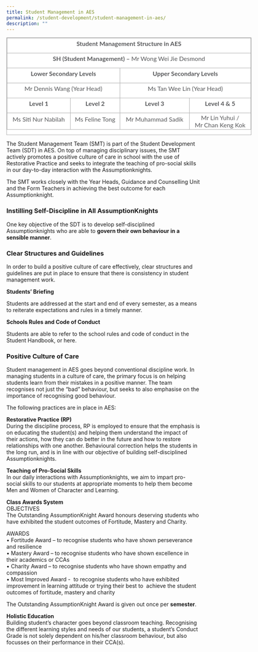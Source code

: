 ```yaml
---
title: Student Management in AES
permalink: /student-development/student-management-in-aes/
description: ""
---
```

<table class="iveo_table ives_tab_simple3 ive_eobj_center" style="margin: auto; outline: 0px; padding: 0px; border-collapse: collapse; clear: both; border: 1px solid rgb(170, 170, 170); color: rgb(88, 89, 91); font-family: Lato, sans-serif; font-size: 16px; font-style: normal; font-variant-ligatures: normal; font-variant-caps: normal; font-weight: 400; letter-spacing: normal; orphans: 2; text-align: left; text-transform: none; white-space: normal; widows: 2; word-spacing: 0px; -webkit-text-stroke-width: 0px; background-color: rgb(255, 255, 255); text-decoration-thickness: initial; text-decoration-style: initial; text-decoration-color: initial; width: 638px; height: 254px;"><tbody style="margin: 0px; outline: 0px; padding: 0px;"><tr style="margin: 0px; outline: 0px; padding: 0px; height: 0pt;"><td colspan="4" style="margin: 0px; outline: 0px; padding: 2px; text-align: center; border: 1px solid rgb(170, 170, 170); width: 637px;"><p dir="ltr" style="margin: 0px 0px 10px; outline: 0px; padding: 0px; line-height: 24px !important; color: rgb(88, 89, 91); font-family: Lato, sans-serif; font-size: 16px; font-weight: normal;"><b style="margin: 0px; outline: 0px; padding: 0px;">Student Management Structure in AES</b></p></td></tr><tr style="margin: 0px; outline: 0px; padding: 0px; height: 0pt;"><td colspan="4" style="margin: 0px; outline: 0px; padding: 2px; text-align: center; border: 1px solid rgb(170, 170, 170);"><p dir="ltr" style="margin: 0px 0px 10px; outline: 0px; padding: 0px; line-height: 24px !important; color: rgb(88, 89, 91); font-family: Lato, sans-serif; font-size: 16px; font-weight: normal;"><b style="margin: 0px; outline: 0px; padding: 0px;">SH (Student Management) –<span>&nbsp;</span></b>Mr Wong Wei Jie Desmond</p></td></tr><tr style="margin: 0px; outline: 0px; padding: 0px; height: 0pt;"><td colspan="2" style="margin: 0px; outline: 0px; padding: 2px; text-align: center; border: 1px solid rgb(170, 170, 170);"><p dir="ltr" style="margin: 0px 0px 10px; outline: 0px; padding: 0px; line-height: 24px !important; color: rgb(88, 89, 91); font-family: Lato, sans-serif; font-size: 16px; font-weight: normal;"><b style="margin: 0px; outline: 0px; padding: 0px;">Lower Secondary Levels</b></p></td><td colspan="2" style="margin: 0px; outline: 0px; padding: 2px; text-align: center; border: 1px solid rgb(170, 170, 170);"><p dir="ltr" style="margin: 0px 0px 10px; outline: 0px; padding: 0px; line-height: 24px !important; color: rgb(88, 89, 91); font-family: Lato, sans-serif; font-size: 16px; font-weight: normal;"><b style="margin: 0px; outline: 0px; padding: 0px;">Upper Secondary Levels</b></p></td></tr><tr style="margin: 0px; outline: 0px; padding: 0px; height: 0pt;"><td colspan="2" style="margin: 0px; outline: 0px; padding: 2px; text-align: center; border: 1px solid rgb(170, 170, 170);"><p dir="ltr" style="margin: 0px 0px 10px; outline: 0px; padding: 0px; line-height: 24px !important; color: rgb(88, 89, 91); font-family: Lato, sans-serif; font-size: 16px; font-weight: normal;">Mr Dennis Wang (Year Head)</p></td><td colspan="2" style="margin: 0px; outline: 0px; padding: 2px; text-align: center; border: 1px solid rgb(170, 170, 170);"><p dir="ltr" style="margin: 0px 0px 10px; outline: 0px; padding: 0px; line-height: 24px !important; color: rgb(88, 89, 91); font-family: Lato, sans-serif; font-size: 16px; font-weight: normal;">Ms Tan Wee Lin (Year Head)</p></td></tr><tr style="margin: 0px; outline: 0px; padding: 0px; height: 0pt;"><td style="margin: 0px; outline: 0px; padding: 2px; text-align: center; border: 1px solid rgb(170, 170, 170);"><p dir="ltr" style="margin: 0px 0px 10px; outline: 0px; padding: 0px; line-height: 24px !important; color: rgb(88, 89, 91); font-family: Lato, sans-serif; font-size: 16px; font-weight: normal;"><b style="margin: 0px; outline: 0px; padding: 0px;">Level 1</b></p></td><td style="margin: 0px; outline: 0px; padding: 2px; text-align: center; border: 1px solid rgb(170, 170, 170);"><p dir="ltr" style="margin: 0px 0px 10px; outline: 0px; padding: 0px; line-height: 24px !important; color: rgb(88, 89, 91); font-family: Lato, sans-serif; font-size: 16px; font-weight: normal;"><b style="margin: 0px; outline: 0px; padding: 0px;">Level 2</b></p></td><td style="margin: 0px; outline: 0px; padding: 2px; text-align: center; border: 1px solid rgb(170, 170, 170);"><p dir="ltr" style="margin: 0px 0px 10px; outline: 0px; padding: 0px; line-height: 24px !important; color: rgb(88, 89, 91); font-family: Lato, sans-serif; font-size: 16px; font-weight: normal;"><b style="margin: 0px; outline: 0px; padding: 0px;">Level 3</b></p></td><td style="margin: 0px; outline: 0px; padding: 2px; text-align: center; border: 1px solid rgb(170, 170, 170);"><p dir="ltr" style="margin: 0px 0px 10px; outline: 0px; padding: 0px; line-height: 24px !important; color: rgb(88, 89, 91); font-family: Lato, sans-serif; font-size: 16px; font-weight: normal;"><b style="margin: 0px; outline: 0px; padding: 0px;">Level 4 &amp; 5</b></p></td></tr><tr style="margin: 0px; outline: 0px; padding: 0px; height: 0pt;"><td style="margin: 0px; outline: 0px; padding: 2px; text-align: center; border: 1px solid rgb(170, 170, 170);"><p dir="ltr" style="margin: 0px 0px 10px; outline: 0px; padding: 0px; line-height: 24px !important; color: rgb(88, 89, 91); font-family: Lato, sans-serif; font-size: 16px; font-weight: normal;"><span style="margin: 0px; outline: 0px; padding: 0px; background-color: initial;">Ms Siti Nur Nabilah</span></p></td><td style="margin: 0px; outline: 0px; padding: 2px; text-align: center; border: 1px solid rgb(170, 170, 170);"><p dir="ltr" style="margin: 0px 0px 10px; outline: 0px; padding: 0px; line-height: 24px !important; color: rgb(88, 89, 91); font-family: Lato, sans-serif; font-size: 16px; font-weight: normal;"><span style="margin: 0px; outline: 0px; padding: 0px; background-color: initial;">Ms Feline Tong</span></p></td><td style="margin: 0px; outline: 0px; padding: 2px; text-align: center; border: 1px solid rgb(170, 170, 170);"><p dir="ltr" style="margin: 0px 0px 10px; outline: 0px; padding: 0px; line-height: 24px !important; color: rgb(88, 89, 91); font-family: Lato, sans-serif; font-size: 16px; font-weight: normal;"><span style="margin: 0px; outline: 0px; padding: 0px; background-color: initial;">Mr Muhammad Sadik</span><br style="margin: 0px; outline: 0px; padding: 0px;"></p></td><td style="margin: 0px; outline: 0px; padding: 2px; text-align: center; border: 1px solid rgb(170, 170, 170);">Mr Lin Yuhui /<br style="margin: 0px; outline: 0px; padding: 0px;">Mr Chan Keng Kok<br style="margin: 0px; outline: 0px; padding: 0px;"></td></tr></tbody></table>

  
  

The Student Management Team (SMT) is part of the Student Development Team (SDT) in AES. On top of managing disciplinary issues, the SMT actively promotes a positive culture of care in school with the use of Restorative Practice and seeks to integrate the teaching of pro-social skills in our day-to-day interaction with the Assumptionknights.

  

The SMT works closely with the Year Heads, Guidance and Counselling Unit and the Form Teachers in achieving the best outcome for each Assumptionknight.

###   Instilling Self-Discipline in All AssumptionKnights

  

One key objective of the SDT is to develop self-disciplined Assumptionknights who are able to **govern their own behaviour in a sensible manner**.

###   Clear Structures and Guidelines

  

In order to build a positive culture of care effectively, clear structures and guidelines are put in place to ensure that there is consistency in student management work.

**Students’ Briefing**

Students are addressed at the start and end of every semester, as a means to reiterate expectations and rules in a timely manner.

**Schools Rules and Code of Conduct**

Students are able to refer to the school rules and code of conduct in the Student Handbook, or here.

###   Positive Culture of Care

  

Student management in AES goes beyond conventional discipline work. In managing students in a culture of care, the primary focus is on helping students learn from their mistakes in a positive manner. The team recognises not just the “bad” behaviour, but seeks to also emphasise on the importance of recognising good behaviour.

  

The following practices are in place in AES:

**Restorative Practice (RP)** <br>
During the discipline process, RP is employed to ensure that the emphasis is on educating the student(s) and helping them understand the impact of their actions, how they can do better in the future and how to restore relationships with one another. Behavioural correction helps the students in the long run, and is in line with our objective of building self-disciplined Assumptionknights.

**Teaching of Pro-Social Skills** <br>
In our daily interactions with Assumptionknights, we aim to impart pro-social skills to our students at appropriate moments to help them become Men and Women of Character and Learning.

**Class Awards System** <br>
OBJECTIVES <br>
The Outstanding AssumptionKnight Award honours deserving students who have exhibited the student outcomes of Fortitude, Mastery and Charity.

  

AWARDS <br>
• Fortitude Award – to recognise students who have shown perseverance and resilience <br>
• Mastery Award – to recognise students who have shown excellence in their academics or CCAs <br>
• Charity Award – to recognise students who have shown empathy and compassion <br>
• Most Improved Award -  to recognise students who have exhibited improvement in learning attitude or trying their best to  achieve the student outcomes of fortitude, mastery and charity

  

The Outstanding AssumptionKnight Award is given out once per **semester**.

**Holistic Education** <br>
Building student’s character goes beyond classroom teaching. Recognising the different learning styles and needs of our students, a student’s Conduct Grade is not solely dependent on his/her classroom behaviour, but also focusses on their performance in their CCA(s).